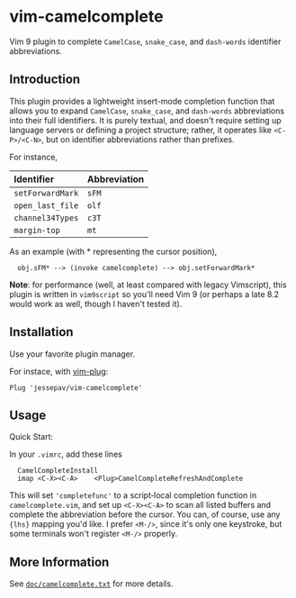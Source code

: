 # vim-camelcomplete

Vim 9 plugin to complete `CamelCase`, `snake_case`, and `dash-words` identifier
abbreviations.

## Introduction

This plugin provides a lightweight insert-mode completion function that allows you to
expand `CamelCase`, `snake_case`, and `dash-words` abbreviations into their full
identifiers. It is purely textual, and doesn't require setting up language servers or
defining a project structure; rather, it operates like `<C-P>/<C-N>`, but on identifier
abbreviations rather than prefixes.

For instance,

| Identifier       | Abbreviation |
| :--------------- | :----------- |
| `setForwardMark` | `sFM`        |
| `open_last_file` | `olf`        |
| `channel34Types` | `c3T`        |
| `margin-top`     | `mt`         |

As an example (with \* representing the cursor position),

```
  obj.sFM* --> (invoke camelcomplete) --> obj.setForwardMark*
```

**Note**: for performance (well, at least compared with legacy Vimscript), this plugin is
written in `vim9script` so you'll need Vim 9 (or perhaps a late 8.2 would work as well,
though I haven't tested it).

## Installation

Use your favorite plugin manager.

For instace, with [vim-plug](https://github.com/junegunn/vim-plug):

```vim
Plug 'jessepav/vim-camelcomplete'
```

## Usage

Quick Start:

In your `.vimrc`, add these lines

```
  CamelCompleteInstall
  imap <C-X><C-A>    <Plug>CamelCompleteRefreshAndComplete
```

This will set `'completefunc'` to a script‑local completion function in
`camelcomplete.vim`, and set up `<C‑X><C‑A>` to scan all listed buffers and complete the
abbreviation before the cursor. You can, of course, use any `{lhs}` mapping you'd like. I
prefer `<M‑/>`, since it's only one keystroke, but some terminals won't register `<M‑/>`
properly.

## More Information

See [`doc/camelcomplete.txt`](https://github.com/jessepav/vim-camelcomplete/blob/master/doc/camelcomplete.txt)
for more details.
